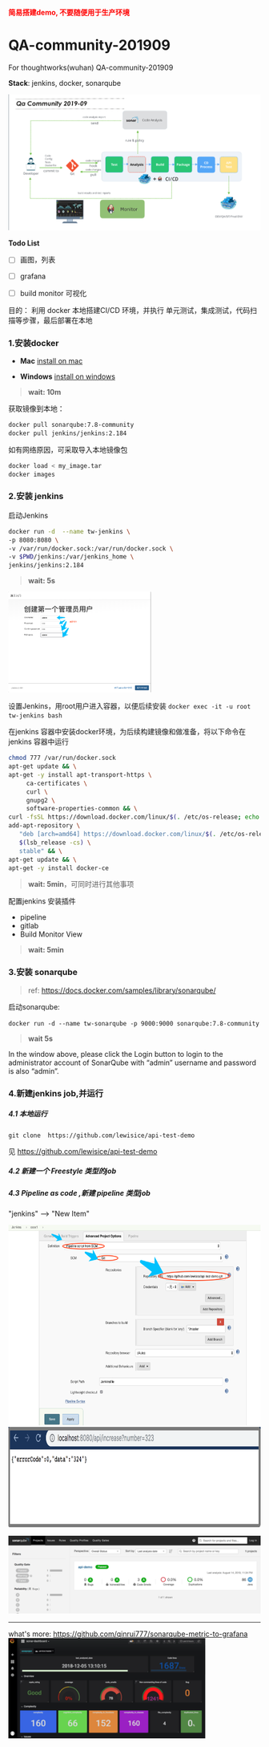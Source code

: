 <h4 style="color: red;">简易搭建demo, 不要随便用于生产环境</h4>

# QA-community-201909
For thoughtworks(wuhan) QA-community-201909

**Stack**: jenkins, docker, sonarqube

![](images/arch_01.png)


**Todo List**

- [ ] 画图，列表
- [ ] grafana
- [ ] build monitor 可视化


目的： 利用 docker 本地搭建CI/CD 环境，并执行 单元测试，集成测试，代码扫描等步骤，最后部署在本地

###  1.安装docker

- **Mac**
[install on mac](https://docs.docker.com/v17.12/docker-for-mac/install/#download-docker-for-mac)

- **Windows**
[install on windows](https://docs.docker.com/docker-for-windows/install/)

> **wait: 10m**

获取镜像到本地：
```bash
docker pull sonarqube:7.8-community
docker pull jenkins/jenkins:2.184
```

如有网络原因，可采取导入本地镜像包
```bash
docker load < my_image.tar
docker images 
```

### 2.安装 jenkins

启动Jenkins
```bash
docker run -d  --name tw-jenkins \
-p 8080:8080 \
-v /var/run/docker.sock:/var/run/docker.sock \
-v $PWD/jenkins:/var/jenkins_home \
jenkins/jenkins:2.184
```
> **wait: 5s**

<img alt="xxx" src="images/jenkins_setup_02.png" valigin="middle" height="200"/>

设置Jenkins，用root用户进入容器，以便后续安装
`docker exec -it -u root tw-jenkins bash` 

在jenkins 容器中安装docker环境，为后续构建镜像和做准备，将以下命令在jenkins 容器中运行

```bash
chmod 777 /var/run/docker.sock
apt-get update && \
apt-get -y install apt-transport-https \
     ca-certificates \
     curl \
     gnupg2 \
     software-properties-common && \
curl -fsSL https://download.docker.com/linux/$(. /etc/os-release; echo "$ID")/gpg > /tmp/dkey; apt-key add /tmp/dkey && \
add-apt-repository \
   "deb [arch=amd64] https://download.docker.com/linux/$(. /etc/os-release; echo "$ID") \
   $(lsb_release -cs) \
   stable" && \
apt-get update && \
apt-get -y install docker-ce
```
> **wait: 5min**，可同时进行其他事项

配置jenkins  安装插件
- pipeline
- gitlab
- Build Monitor View

> **wait: 5min**

### 3.安装 sonarqube

>ref: https://docs.docker.com/samples/library/sonarqube/

启动sonarqube:

`docker run -d --name tw-sonarqube -p 9000:9000 sonarqube:7.8-community`

> **wait 5s**

In the window above, please click the Login button to login to the administrator account of SonarQube with “admin” username and password is also “admin”.

### 4.新建jenkins job,并运行

##### 4.1 本地运行

`git clone  https://github.com/lewisice/api-test-demo`

见 https://github.com/lewisice/api-test-demo

##### 4.2 新建一个 Freestyle 类型的job


##### 4.3 Pipeline as code ,新建 pipeline 类型job  
"jenkins" --> "New Item"  

<img alt="xxx" src="images/jenkins_setup_04.png" valigin="middle" height="400"/>

<img alt="xxx" src="images/browser_screenshot_1.png" valigin="middle" height="200"/>

![](images/sonarqube_01.png)

---
what's more:
https://github.com/qinrui777/sonarqube-metric-to-grafana
<img alt="xxx" src="images/grafana_01.png" valigin="middle" height="200"/>
